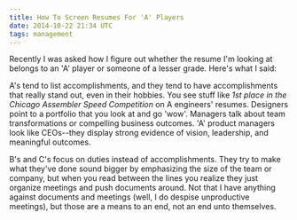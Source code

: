 ```yaml
---
title: How To Screen Resumes For 'A' Players
date: 2014-10-22 21:34 UTC
tags: management
---
```


Recently I was asked how I figure out whether the resume I'm looking at belongs
to an 'A' player or someone of a lesser grade. Here's what I said:

A's tend to list accomplishments, and they tend to have accomplishments that
really stand out, even in their hobbies. You see stuff like *1st place in the
Chicago Assembler Speed Competition* on A engineers' resumes. Designers point
to a portfolio that you look at and go 'wow'. Managers talk about team
transformations or compelling business outcomes. 'A' product managers look
like CEOs--they display strong evidence of vision, leadership, and meaningful
outcomes.

B's and C's focus on duties instead of accomplishments. They try to make what
they've done sound bigger by emphasizing the size of the team or company, but
when you read between the lines you realize they just organize meetings and
push documents around. Not that I have anything against documents and meetings
(well, I do despise unproductive meetings), but those are a means to an end,
not an end unto themselves.
